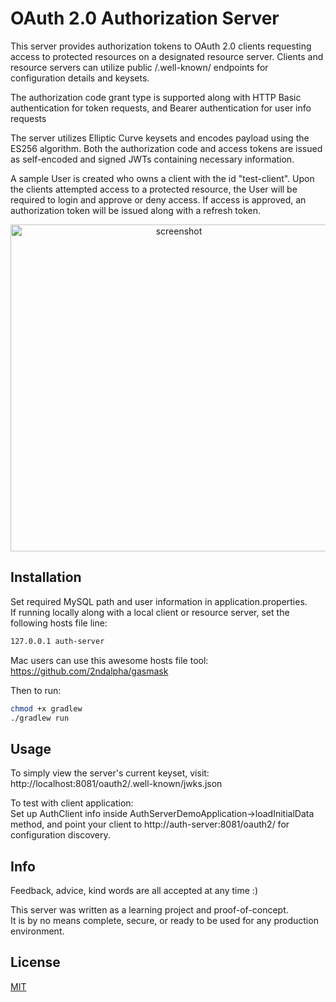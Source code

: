 # OAuth 2.0 Authorization Server

This server provides authorization tokens to OAuth 2.0 clients requesting access to protected resources on a designated resource server.  Clients and resource servers can utilize public /.well-known/ endpoints for configuration details and keysets.

The authorization code grant type is supported along with HTTP Basic authentication for token requests, and Bearer authentication for user info requests

The server utilizes Elliptic Curve keysets and encodes payload using the ES256 algorithm.  Both the authorization code and access tokens are issued as self-encoded and signed JWTs containing necessary information.

A sample User is created who owns a client with the id "test-client".  Upon the clients attempted access to a protected resource, the User will be required to login and approve or deny access.  If access is approved, an authorization token will be issued along with a refresh token.

<p align="center">
<img width="523" alt="screenshot" src="https://user-images.githubusercontent.com/64601713/116919743-9389e080-ac06-11eb-859e-f05d09ab0589.png">
</p>

## Installation

Set required MySQL path and user information in application.properties.  
If running locally along with a local client or resource server, set the following hosts file line:
```bash
127.0.0.1 auth-server
```
Mac users can use this awesome hosts file tool: https://github.com/2ndalpha/gasmask

Then to run:
```bash
chmod +x gradlew
./gradlew run
```

## Usage

To simply view the server's current keyset, visit:  http://localhost:8081/oauth2/.well-known/jwks.json

To test with client application:  
Set up AuthClient info inside AuthServerDemoApplication->loadInitialData method, and point your client to http://auth-server:8081/oauth2/ for configuration discovery.

## Info

Feedback, advice, kind words are all accepted at any time :)

This server was written as a learning project and proof-of-concept.  
It is by no means complete, secure, or ready to be used for any production environment.

## License
[MIT](https://choosealicense.com/licenses/mit/)
